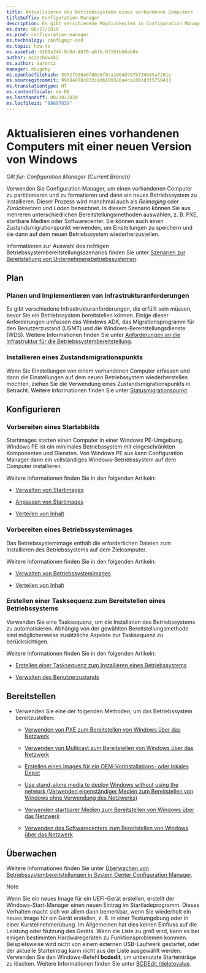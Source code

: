 ```yaml
---
title: Aktualisieren des Betriebssystems eines vorhandenen Computers
titleSuffix: Configuration Manager
description: Es gibt verschiedene Möglichkeiten in Configuration Manager, um einen vorhandenen Computer zu partitionieren und zu formatieren und ein neues Betriebssystems auf dem Computer zu installieren.
ms.date: 08/27/2019
ms.prod: configuration-manager
ms.technology: configmgr-osd
ms.topic: how-to
ms.assetid: b189a346-8c0d-4870-a876-0719fbb0ab04
author: aczechowski
ms.author: aaroncz
manager: dougeby
ms.openlocfilehash: 5972f930e0f8026f0ca1004d797bf34605af201e
ms.sourcegitcommit: 99084d70c032c4db109328a4ca100cd3f5759433
ms.translationtype: HT
ms.contentlocale: de-DE
ms.lasthandoff: 08/20/2020
ms.locfileid: "88697839"
---
```

# <a name="refresh-an-existing-computer-with-a-new-version-of-windows"></a>Aktualisieren eines vorhandenen Computers mit einer neuen Version von Windows

*Gilt für: Configuration Manager (Current Branch)*

Verwenden Sie Configuration Manager, um einen vorhandenen Computer zu partitionieren und zu formatieren und dann ein neues Betriebssystem zu installieren. Dieser Prozess wird manchmal auch als *Reimaging* oder *Zurücksetzen und Laden* bezeichnet. In diesem Szenario können Sie aus mehreren unterschiedlichen Bereitstellungsmethoden auswählen, z. B. PXE, startbare Medien oder Softwarecenter. Sie können auch einen Zustandsmigrationspunkt verwenden, um Einstellungen zu speichern und sie dann auf dem neuen Betriebssystem wiederherzustellen.

Informationen zur Auswahl des richtigen Betriebssystembereitstellungsszenarios finden Sie unter [Szenarien zur Bereitstellung von Unternehmensbetriebssystemen](scenarios-to-deploy-enterprise-operating-systems.md).  

## <a name="plan"></a><a name="BKMK_Plan"></a> Plan  

### <a name="plan-for-and-implement-infrastructure-requirements"></a>Planen und Implementieren von Infrastrukturanforderungen

Es gibt verschiedene Infrastrukturanforderungen, die erfüllt sein müssen, bevor Sie ein Betriebssystem bereitstellen können. Einige dieser Anforderungen umfassen das Windows ADK, das Migrationsprogramm für den Benutzerzustand (USMT) und die Windows-Bereitstellungsdienste (WDS). Weitere Informationen finden Sie unter [Anforderungen an die Infrastruktur für die Betriebssystembereitstellung](../plan-design/infrastructure-requirements-for-operating-system-deployment.md).  

### <a name="install-a-state-migration-point"></a>Installieren eines Zustandsmigrationspunkts

Wenn Sie Einstellungen von einem vorhandenen Computer erfassen und dann die Einstellungen auf dem neuen Betriebssystem wiederherstellen möchten, ziehen Sie die Verwendung eines Zustandsmigrationspunkts in Betracht. Weitere Informationen finden Sie unter [Statusmigrationspunkt](../get-started/prepare-site-system-roles-for-operating-system-deployments.md#BKMK_StateMigrationPoints).  

## <a name="configure"></a><a name="BKMK_Configure"></a> Konfigurieren  

### <a name="prepare-a-boot-image"></a>Vorbereiten eines Startabbilds

Startimages starten einen Computer in einer Windows PE-Umgebung. Windows PE ist ein minimales Betriebssystem mit eingeschränkten Komponenten und Diensten. Von Windows PE aus kann Configuration Manager dann ein vollständiges Windows-Betriebssystem auf dem Computer installieren.

Weitere Informationen finden Sie in den folgenden Artikeln:

- [Verwalten von Startimages](../get-started/manage-boot-images.md)

- [Anpassen von Startimages](../get-started/customize-boot-images.md)

- [Verteilen von Inhalt](../../core/servers/deploy/configure/deploy-and-manage-content.md#bkmk_distribute)

### <a name="prepare-an-os-image"></a>Vorbereiten eines Betriebssystemimages

Das Betriebssystemimage enthält die erforderlichen Dateien zum Installieren des Betriebssystems auf dem Zielcomputer.

Weitere Informationen finden Sie in den folgenden Artikeln:

- [Verwalten von Betriebssystemimages](../get-started/manage-operating-system-images.md)

- [Verteilen von Inhalt](../../core/servers/deploy/configure/deploy-and-manage-content.md#bkmk_distribute)

### <a name="create-a-task-sequence-to-deploy-an-os"></a>Erstellen einer Tasksequenz zum Bereitstellen eines Betriebssystems

Verwenden Sie eine Tasksequenz, um die Installation des Betriebssystems zu automatisieren. Abhängig von der gewählten Bereitstellungsmethode sind möglicherweise zusätzliche Aspekte zur Tasksequenz zu berücksichtigen.

Weitere Informationen finden Sie in den folgenden Artikeln:

- [Erstellen einer Tasksequenz zum Installieren eines Betriebssystems](create-a-task-sequence-to-install-an-operating-system.md)

- [Verwalten des Benutzerzustands](../get-started/manage-user-state.md)

## <a name="deploy"></a><a name="BKMK_Deploy"></a> Bereitstellen

- Verwenden Sie eine der folgenden Methoden, um das Betriebssystem bereitzustellen:  

  - [Verwenden von PXE zum Bereitstellen von Windows über das Netzwerk](use-pxe-to-deploy-windows-over-the-network.md)  

  - [Verwenden von Multicast zum Bereitstellen von Windows über das Netzwerk](use-multicast-to-deploy-windows-over-the-network.md)  

  - [Erstellen eines Images für ein OEM-Vorinstallations- oder lokales Depot](create-an-image-for-an-oem-in-factory-or-a-local-depot.md)  

  - [Use stand-alone media to deploy Windows without using the network (Verwenden eigenständiger Medien zum Bereitstellen von Windows ohne Verwendung des Netzwerks)](use-stand-alone-media-to-deploy-windows-without-using-the-network.md)  

  - [Verwenden startbarer Medien zum Bereitstellen von Windows über das Netzwerk](use-bootable-media-to-deploy-windows-over-the-network.md)  

  - [Verwenden des Softwarecenters zum Bereitstellen von Windows über das Netzwerk](use-software-center-to-deploy-windows-over-the-network.md)  

## <a name="monitor"></a>Überwachen  

Weitere Informationen finden Sie unter [Überwachen von Betriebssystembereitstellungen in System Center Configuration Manager](monitor-operating-system-deployments.md).  

> [!Note]
> Wenn Sie ein neues Image für ein UEFI-Gerät erstellen, erstellt der Windows-Start-Manager einen neuen Eintrag im Startladeprogramm. Dieses Verhalten macht sich vor allem dann bemerkbar, wenn Sie wiederholt ein neues Image für ein Gerät erstellen, z. B. in einer Testumgebung oder in einer Kursteilnehmerübung. Im Allgemeinen hat dies keinen Einfluss auf die Leistung oder Nutzung des Geräts. Wenn die Liste zu groß wird, kann es bei einigen bestimmten Hardwaregeräten zu Funktionsproblemen kommen. Beispielsweise wird nicht von einem externen USB-Laufwerk gestartet, oder der aktuelle Starteintrag kann nicht aus der Liste ausgewählt werden. Verwenden Sie den Windows-Befehl **bcdedit**, um unbenutzte Starteinträge zu löschen. Weitere Informationen finden Sie unter [BCDEdit /deletevalue](/windows-hardware/drivers/devtest/bcdedit--deletevalue).<!-- 2841926 -->